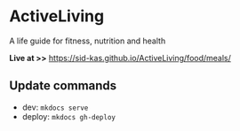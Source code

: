 # ActiveLiving
A life guide for fitness, nutrition and health

**Live at >>** https://sid-kas.github.io/ActiveLiving/food/meals/ 

## Update commands
- dev: `mkdocs serve`
- deploy: `mkdocs gh-deploy`
